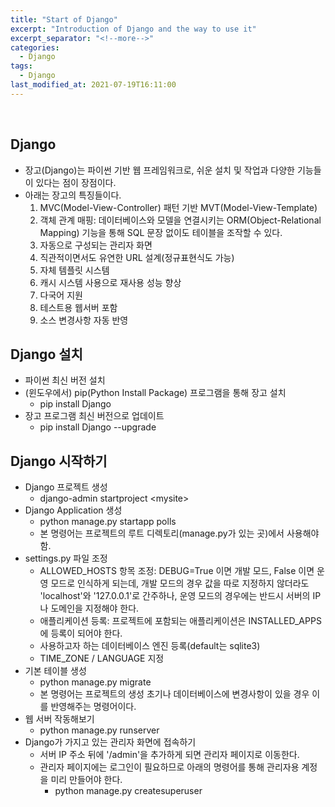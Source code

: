 ```yaml
---
title: "Start of Django"
excerpt: "Introduction of Django and the way to use it"
excerpt_separator: "<!--more-->"
categories:
  - Django
tags:
  - Django
last_modified_at: 2021-07-19T16:11:00
---
```


<!--more-->

<br>

## Django

- 장고(Django)는 파이썬 기반 웹 프레임워크로, 쉬운 설치 및 작업과 다양한 기능들이 있다는 점이 장점이다.
- 아래는 장고의 특징들이다.
  1. MVC(Model-View-Controller) 패턴 기반 MVT(Model-View-Template)
  2. 객체 관계 매핑: 데이터베이스와 모델을 연결시키는 ORM(Object-Relational Mapping) 기능을 통해 SQL 문장 없이도 테이블을 조작할 수 있다.
  3. 자동으로 구성되는 관리자 화면
  4. 직관적이면서도 유연한 URL 설계(정규표현식도 가능)
  5. 자체 템플릿 시스템
  6. 캐시 시스템 사용으로 재사용 성능 향상
  7. 다국어 지원
  8. 테스트용 웹서버 포함
  9. 소스 변경사항 자동 반영

## Django 설치

- 파이썬 최신 버전 설치
- (윈도우에서) pip(Python Install Package) 프로그램을 통해 장고 설치
  - pip install Django
- 장고 프로그램 최신 버전으로 업데이트
  - pip install Django --upgrade

## Django 시작하기

- Django 프로젝트 생성
  - django-admin startproject &lt;mysite&gt;
- Django Application 생성
  - python manage.py startapp polls
  - 본 명령어는 프로젝트의 루트 디렉토리(manage.py가 있는 곳)에서 사용해야 함.
- settings.py 파일 조정
  - ALLOWED_HOSTS 항목 조정: DEBUG=True 이면 개발 모드, False 이면 운영 모드로 인식하게 되는데, 개발 모드의 경우 값을 따로 지정하지 않더라도 'localhost'와 '127.0.0.1'로 간주하나, 운영 모드의 경우에는 반드시 서버의 IP나 도메인을 지정해야 한다.
  - 애플리케이션 등록: 프로젝트에 포함되는 애플리케이션은 INSTALLED_APPS에 등록이 되어야 한다.
  - 사용하고자 하는 데이터베이스 엔진 등록(default는 sqlite3)
  - TIME_ZONE / LANGUAGE 지정
- 기본 테이블 생성
  - python manage.py migrate
  - 본 명령어는 프로젝트의 생성 초기나 데이터베이스에 변경사항이 있을 경우 이를 반영해주는 명령어이다.
- 웹 서버 작동해보기
  - python manage.py runserver
- Django가 가지고 있는 관리자 화면에 접속하기
  - 서버 IP 주소 뒤에 '/admin'을 추가하게 되면 관리자 페이지로 이동한다.
  - 관리자 페이지에는 로그인이 필요하므로 아래의 명령어를 통해 관리자용 계정을 미리 만들어야 한다.
    - python manage.py createsuperuser
